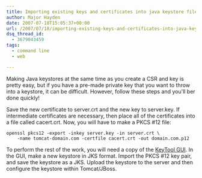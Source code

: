 ```yaml
---
title: Importing existing keys and certificates into java keystore files
author: Major Hayden
date: 2007-07-18T15:05:37+00:00
url: /2007/07/18/importing-existing-keys-and-certificates-into-java-keystore-files/
dsq_thread_id:
  - 3679043459
tags:
  - command line
  - web

---
```

Making Java keystores at the same time as you create a CSR and key is pretty easy, but if you have a pre-made private key that you want to throw into a keystore, it can be difficult. However, follow these steps and you'll ber done quickly!

Save the new certificate to server.crt and the new key to server.key. If intermediate certificates are necessary, then place all of the certificates into a file called cacert.crt. Now, you will have to make a PKCS #12 file:

```
openssl pkcs12 -export -inkey server.key -in server.crt \
    -name tomcat-domain.com -certfile cacert.crt -out domain.com.p12
```

To perform the rest of the work, you will need a copy of the [KeyTool GUI][1]. In the GUI, make a new keystore in JKS format. Import the PKCS #12 key pair, and save the keystore as a JKS. Upload the keystore to the server and then configure the keystore within Tomcat/JBoss.

 [1]: /wp-content/ktg.tgz
